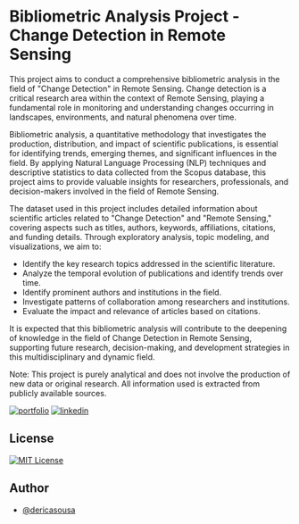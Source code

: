 # Bibliometric Analysis Project - Change Detection in Remote Sensing

This project aims to conduct a comprehensive bibliometric analysis in the field of "Change Detection" in Remote Sensing. Change detection is a critical research area within the context of Remote Sensing, playing a fundamental role in monitoring and understanding changes occurring in landscapes, environments, and natural phenomena over time.

Bibliometric analysis, a quantitative methodology that investigates the production, distribution, and impact of scientific publications, is essential for identifying trends, emerging themes, and significant influences in the field. By applying Natural Language Processing (NLP) techniques and descriptive statistics to data collected from the Scopus database, this project aims to provide valuable insights for researchers, professionals, and decision-makers involved in the field of Remote Sensing.

The dataset used in this project includes detailed information about scientific articles related to "Change Detection" and "Remote Sensing," covering aspects such as titles, authors, keywords, affiliations, citations, and funding details. Through exploratory analysis, topic modeling, and visualizations, we aim to:

- Identify the key research topics addressed in the scientific literature.
- Analyze the temporal evolution of publications and identify trends over time.
- Identify prominent authors and institutions in the field.
- Investigate patterns of collaboration among researchers and institutions.
- Evaluate the impact and relevance of articles based on citations.

It is expected that this bibliometric analysis will contribute to the deepening of knowledge in the field of Change Detection in Remote Sensing, supporting future research, decision-making, and development strategies in this multidisciplinary and dynamic field.

Note: This project is purely analytical and does not involve the production of new data or original research. All information used is extracted from publicly available sources.

[![portfolio](https://img.shields.io/badge/my_portfolio-000?style=for-the-badge&logo=ko-fi&logoColor=white)](https://sousade.wordpress.com/)
[![linkedin](https://img.shields.io/badge/linkedin-0A66C2?style=for-the-badge&logo=linkedin&logoColor=white)](https://www.linkedin.com/in/dericasousa/)

## License

[![MIT License](https://img.shields.io/badge/License-MIT-green.svg)](https://choosealicense.com/licenses/mit/)

## Author

- [@dericasousa](https://github.com/dericasousa)

